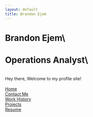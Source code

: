 ```yaml
---
layout: default
title: Brandon Ejem
---
```

# Brandon Ejem\
# Operations Analyst\
\
Hey there, Welcome to my profile site!\
\
[Home](./)\
[Contact Me](./contact-me)\
[Work History](./work-history)\
[Projects](./projects)\
[Resume](https://drive.google.com/file/d/1N04MfUDJqpCMQxs24CMc0z-Vb1zr_SuE/view?usp=drive_link)
